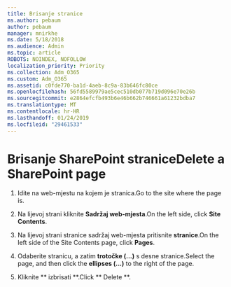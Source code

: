```yaml
---
title: Brisanje stranice
ms.author: pebaum
author: pebaum
manager: mnirkhe
ms.date: 5/18/2018
ms.audience: Admin
ms.topic: article
ROBOTS: NOINDEX, NOFOLLOW
localization_priority: Priority
ms.collection: Adm_O365
ms.custom: Adm_O365
ms.assetid: c0fde770-ba1d-4aeb-8c9a-83b646fc80ce
ms.openlocfilehash: 56fd5589979ae5cec510db077b719d096e70e26b
ms.sourcegitcommit: e2864efcfb493b6e46b662b746661a61232bdba7
ms.translationtype: MT
ms.contentlocale: hr-HR
ms.lasthandoff: 01/24/2019
ms.locfileid: "29461533"
---
```

# <a name="delete-a-sharepoint-page"></a><span data-ttu-id="4b271-102">Brisanje SharePoint stranice</span><span class="sxs-lookup"><span data-stu-id="4b271-102">Delete a SharePoint page</span></span>

1. <span data-ttu-id="4b271-103">Idite na web-mjestu na kojem je stranica.</span><span class="sxs-lookup"><span data-stu-id="4b271-103">Go to the site where the page is.</span></span>
    
2. <span data-ttu-id="4b271-104">Na lijevoj strani kliknite **Sadržaj web-mjesta**.</span><span class="sxs-lookup"><span data-stu-id="4b271-104">On the left side, click **Site Contents**.</span></span> 
    
3. <span data-ttu-id="4b271-105">Na lijevoj strani stranice sadržaj web-mjesta pritisnite **stranice**.</span><span class="sxs-lookup"><span data-stu-id="4b271-105">On the left side of the Site Contents page, click **Pages**.</span></span> 
    
4. <span data-ttu-id="4b271-106">Odaberite stranicu, a zatim **trotočke (...)** s desne stranice.</span><span class="sxs-lookup"><span data-stu-id="4b271-106">Select the page, and then click the **ellipses (...)** to the right of the page.</span></span> 
    
5. <span data-ttu-id="4b271-107">Kliknite \*\* izbrisati \*\*.</span><span class="sxs-lookup"><span data-stu-id="4b271-107">Click \*\* Delete \*\*.</span></span> 
    

